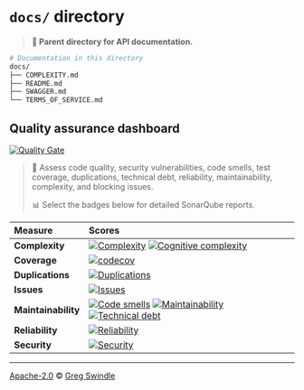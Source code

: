 # `docs/` directory
> **:open_file_folder: Parent directory for API documentation.**

```sh
# Documentation in this directory
docs/
├── COMPLEXITY.md
├── README.md
├── SWAGGER.md
└── TERMS_OF_SERVICE.md
```

## Quality assurance dashboard
[![Quality Gate][sonar-gate-img]][sonar-gate-url]

> 🔬  Assess code quality, security vulnerabilities, code smells, test coverage, duplications, technical debt, reliability, maintainability, complexity, and blocking issues.
>
> 📊 Select the badges below for detailed SonarQube reports.

| Measure             | Scores                                                             |
|:--------------------|:-------------------------------------------------------------------|
| **Complexity**      | [![Complexity][sonar-complexity-img]][sonar-complexity-url] [![Cognitive complexity][sonar-cognitive-img]][sonar-cognitive-url] |
| **Coverage**        | [![codecov](https://codecov.io/gh/gregswindle/archetype-party/branch/master/graph/badge.svg)](https://codecov.io/gh/gregswindle/archetype-party)       |
| **Duplications**    | [![Duplications][sonar-duplications-img]][sonar-duplications-url]  |
| **Issues**          | [![Issues][sonar-issues-img]][sonar-issues-url]                    |
| **Maintainability** | [![Code smells][sonar-code-smells-img]][sonar-code-smells-url]  [![Maintainability][sonar-maintainability-img]][sonar-maintainability-url] [![Technical debt][sonar-tech-debt-img]][sonar-tech-debt-url] |
| **Reliability**     | [![Reliability][sonar-reliability-img]][sonar-reliability-url]     |
| **Security**        | [![Security][sonar-security-img]][sonar-security-url]              |

---

[Apache-2.0][license-url] © [Greg Swindle][gregswindle-url]


[gregswindle-url]: https://github.com/gregswindle
[inch-ci-img]: http://inch-ci.org/github/gregswindle/archetype-party.svg?branch=master
[inch-ci-url]: http://inch-ci.org/github/gregswindle/archetype-party
[license-url]: https://www.apache.org/licenses/LICENSE-2.0
[sonar-code-smells-img]: http://sonarcloud.io/api/badges/measure?key=gregswindle-archetype-party&metric=code_smells
[sonar-code-smells-url]: https://sonarcloud.io/component_measures/metric/code_smells/list?id=gregswindle-archetype-party
[sonar-cognitive-img]: http://sonarcloud.io/api/badges/measure?key=gregswindle-archetype-party&metric=cognitive_complexity
[sonar-cognitive-url]: https://sonarcloud.io/component_measures/metric/cognitive_complexity/list?id=gregswindle-archetype-party
[sonar-complexity-img]: http://sonarcloud.io/api/badges/measure?key=gregswindle-archetype-party&metric=function_complexity
[sonar-complexity-url]: https://sonarcloud.io/component_measures/domain/Complexity?id=gregswindle-archetype-party
[sonar-coverage-img]: http://sonarcloud.io/api/badges/measure?key=gregswindle-archetype-party&metric=coverage
[sonar-coverage-url]: https://sonarcloud.io/component_measures/domain/Coverage?id=gregswindle-archetype-party
[sonar-duplications-img]: http://sonarcloud.io/api/badges/measure?key=gregswindle-archetype-party&metric=duplicated_line_density
[sonar-duplications-url]: https://sonarcloud.io/component_measures/domain/Duplications?id=gregswindle-archetype-party
[sonar-gate-img]: http://sonarcloud.io/api/badges/gate?key=gregswindle-archetype-party
[sonar-gate-url]: http://sonarcloud.io/dashboard/index/gregswindle-archetype-party
[sonar-issues-img]: http://sonarcloud.io/api/badges/measure?key=gregswindle-archetype-party&metric=blocker_violations
[sonar-issues-url]: https://sonarcloud.io/component_measures/domain/Issues?id=gregswindle-archetype-party
[sonar-maintainability-img]: http://sonarcloud.io/api/badges/measure?key=gregswindle-archetype-party&metric=new_maintainability_rating
[sonar-maintainability-url]: https://sonarcloud.io/component_measures/domain/Maintainability?id=gregswindle-archetype-party
[sonar-reliability-img]: http://sonarcloud.io/api/badges/measure?key=gregswindle-archetype-party&metric=new_reliability_rating
[sonar-reliability-url]: https://sonarcloud.io/component_measures/domain/Reliability?id=gregswindle-archetype-party
[sonar-security-img]: http://sonarcloud.io/api/badges/measure?key=gregswindle-archetype-party&metric=vulnerabilities
[sonar-security-url]: https://sonarcloud.io/component_measures/domain/Security?id=gregswindle-archetype-party
[sonar-tech-debt-img]:  https://sonarcloud.io/api/badges/measure?key=gregswindle-archetype-party&metric=sqale_debt_ratio
[sonar-tech-debt-url]: https://sonarcloud.io/component_measures/metric/sqale_index/list?id=gregswindle-archetype-party
